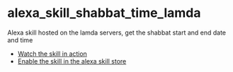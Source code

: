# alexa_skill_shabbat_time_lamda
Alexa skill hosted on the lamda servers, get the shabbat start and end date and time

- [Watch the skill in action](https://www.youtube.com/watch?v=9HfWEEQbNOQ)
- [Enable the skill in the alexa skill store](https://www.amazon.com/Tomer-Figenblat-Shabbat-Times/dp/B072PRCHRD)
